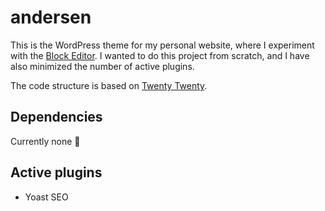 # andersen
This is the WordPress theme for my personal website, where I experiment with the [Block Editor](https://github.com/WordPress/gutenberg). I wanted to do this project from scratch, and I have also minimized the number of active plugins.

The code structure is based on [Twenty Twenty](https://github.com/WordPress/twentytwentyTwenty).

## Dependencies
Currently none 🎉

## Active plugins
- Yoast SEO
